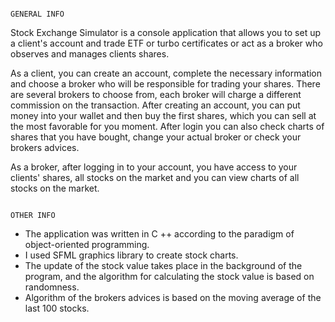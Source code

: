                                                                        GENERAL INFO
  Stock Exchange Simulator is a console application that allows you to set up a client's account and trade ETF or turbo certificates or act as a broker who observes and manages clients shares.

  As a client, you can create an account, complete the necessary information and choose a broker who will be responsible for trading your shares. There are several brokers to choose from, each broker will charge a different commission on the transaction. After creating an account, you can put money into your wallet and then buy the first shares, which you can  sell at the most favorable for you moment. After login you can also check charts of shares that you have bought, change your actual broker or check your brokers advices.

  As a broker, after logging in to your account, you have access to your clients' shares, all stocks on the market and you can view charts of all stocks on the market.

                                                                       OTHER INFO
- The application was written in C ++ according to the paradigm of object-oriented programming. 
- I used SFML graphics library to create stock charts.
- The update of the stock value takes place in the background of the program, and the algorithm for calculating the stock value is based on randomness.
- Algorithm of the brokers advices is based on the moving average of the last 100 stocks. 
